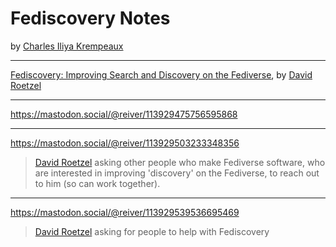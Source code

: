 <hgroup>
<h1>Fediscovery Notes</h1>
<p>by <a href="http://reiver.link/">Charles Iliya Krempeaux</a></p>
</hgroup>

-----

[Fediscovery: Improving Search and Discovery on the Fediverse](https://fosdem.org/2025/schedule/event/fosdem-2025-4531-fediscovery-improving-search-and-discovery-on-the-fediverse/), by [David Roetzel](https://upp2.com/@dave)

-----

https://mastodon.social/@reiver/113929475756595868

-----

https://mastodon.social/@reiver/113929503233348356

> [David Roetzel](https://upp2.com/@dave) asking other people who make Fediverse software, who are interested in improving 'discovery' on the Fediverse, to reach out to him (so can work together).

-----

https://mastodon.social/@reiver/113929539536695469

> [David Roetzel](https://upp2.com/@dave) asking for people to help with Fediscovery 
